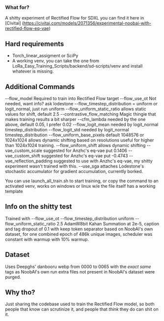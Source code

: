 

### What for?
A shitty experiment of Rectified Flow for SDXL you can find it here in [Civitai] (https://civitai.com/models/2071356/experimental-noobai-with-rectified-flow-eq-vae)

## Hard requirements
- Torch_linear_assigment or SciPy
- A working venv, you can take the one from LoRa_Easy_Training_Scripts/backend/sd-scripts/venv and install whatever is missing.

## Additional Commands

--flow_model Required to train into Rectified Flow target 
--flow_use_ot Not needed, want info? ask lodestone
--flow_timestep_distribution = uniform or logit_normal, just run uniform
--flow_uniform_static_ratio allows static values for shift, default 2.5
--contrastive_flow_matching Magic thingie that makes training results a bit sharper
--cfm_lambda needed by the one above, default 0.05, I prefer 0.02
--flow_logit_mean needed by logit_normal timestep_distribution
--flow_logit_std needed by logit_normal timestep_distribution
--flow_uniform_base_pixels default 1048576 or 1024x1024 allows dynamic shifting based on resolutions useful for higher than 1024x1024 training.
--flow_uniform_shift allows dynamic shifting
--vae_custom_scale suggested for Anzhc's eq-vae put 0.1406
--vae_custom_shift suggested for Anzhc's eq-vae put -0.4743
--vae_reflection_padding suggested to use with Anzhc's eq-vae, my shitty experiment wasn't trained with this.
--use_sga attaches Lodestone's stochastic accumulator for gradient accumulation, currently borked.

You can use launch_all_train.sh to start training, or copy the command to an activated venv, works on windows or linux w/e the file itself has a working template

## Info on the shitty test

Trained with --flow_use_ot --flow_timestep_distribution uniform --flow_uniform_static_ratio 2.5 AdamW8bit Kahan Summation at 2e-5, caption and tag dropout of 0.1 with keep token separator based on NoobAI's own dataset, for one combined epoch of 486k unique images, scheduler was constant with warmup with 10% warmup.

## Dataset

Uses Deepghs' danbooru webp from 0000 to 0065 with the *exact same* tags as NoobAI's own run extra files not present in NoobAI's dataset were purged.

## Why tho?

Just sharing the codebase used to train the Rectified Flow model, so both people that know can scrutinize it, and people that *think* they do can shit on it.